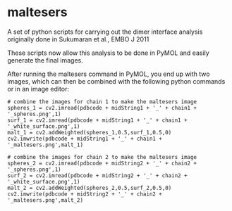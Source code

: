 # maltesers
A set of python scripts for carrying out the dimer interface analysis originally done in  Sukumaran et al., EMBO J 2011

These scripts now allow this analysis to be done in PyMOL and easily generate the final images.

After running the maltesers command in PyMOL, you end up with two images, which can then be combined with the following python commands or in an image editor:

    # combine the images for chain 1 to make the maltesers image
    spheres_1 = cv2.imread(pdbcode + midString1 + '_' + chain1 + '_spheres.png',1)
    surf_1 = cv2.imread(pdbcode + midString1 + '_' + chain1 + '_white_surface.png',1)
    malt_1 = cv2.addWeighted(spheres_1,0.5,surf_1,0.5,0)
    cv2.imwrite(pdbcode + midString1 + '_' + chain1 + '_maltesers.png',malt_1)

    # combine the images for chain 2 to make the maltesers image
    spheres_2 = cv2.imread(pdbcode + midString2 + '_' + chain2 + '_spheres.png',1)
    surf_2 = cv2.imread(pdbcode + midString2 + '_' + chain2 + '_white_surface.png',1)
    malt_2 = cv2.addWeighted(spheres_2,0.5,surf_2,0.5,0)
    cv2.imwrite(pdbcode + midString2 + '_' + chain2 + '_maltesers.png',malt_2)
